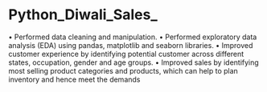 # Python_Diwali_Sales_

• Performed data cleaning and manipulation.
• Performed exploratory data analysis (EDA) using pandas, matplotlib and seaborn libraries.
• Improved customer experience by identifying potential customer across different states, occupation, gender and 
age groups.
• Improved sales by identifying most selling product categories and products, which can help to plan inventory and 
hence meet the demands
